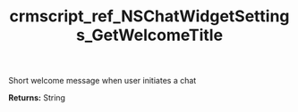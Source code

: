 ﻿---
title: crmscript_ref_NSChatWidgetSettings_GetWelcomeTitle
description: String NSChatWidgetSettings.GetWelcomeTitle()
intellisense: NSChatWidgetSettings.GetWelcomeTitle
keywords: NSChatWidgetSettings, GetWelcomeTitle
so.topic: reference
---

Short welcome message when user initiates a chat

**Returns:** String


